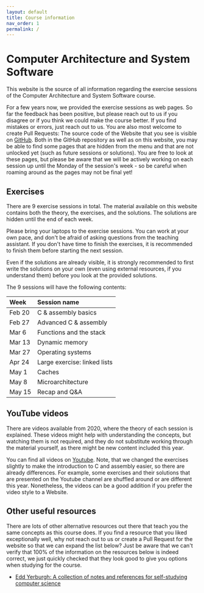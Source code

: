 ```yaml
---
layout: default
title: Course information
nav_order: 1
permalink: /
---
```


# Computer Architecture and System Software

This website is the source of all information regarding the exercise sessions of the
Computer Architecture and System Software course.

For a few years now, we provided the exercise sessions as web pages. So far the feedback has been positive, but please reach out to us if you disagree or if you think we could make the course better. If you find mistakes or errors, just reach out to us. You are also most welcome to create Pull Requests: The source code of the Website that you see is visible on [GitHub](https://github.com/cass-kul/cass-kul.github.io). Both in the GitHub repository as well as on this website, you may be able to find some pages that are hidden from the menu and that are not unlocked yet (such as future sessions or solutions). You are free to look at these pages, but please be aware that we will be actively working on each session up until the Monday of the session's week - so be careful when roaming around as the pages may not be final yet!

## Exercises

There are 9 exercise sessions in total. The material available on this website contains
both the theory, the exercises, and the solutions. The solutions are hidden until the end
of each week.

Please bring your laptops to the exercise sessions. You can work at your own pace, and don't
be afraid of asking questions from the teaching assistant. If you don't have time to finish
the exercises, it is recommended to finish them before starting the next session.

Even if the solutions are already visible, it is strongly recommended to first write the
solutions on your own (even using external resources, if you understand them) before you
look at the provided solutions.

The 9 sessions will have the following contents:

| Week   | Session name |
| :----- | :----------- |
| Feb 20 | C & assembly basics |
| Feb 27 | Advanced C & assembly |
| Mar 6  | Functions and the stack |
| Mar 13 | Dynamic memory |
| Mar 27 | Operating systems |
| Apr 24 | Large exercise: linked lists |
| May 1  | Caches |
| May 8  | Microarchitecture |
| May 15 | Recap and Q&A |

## YouTube videos

There are videos available from 2020, where the theory of each session is explained.
These videos might help with understanding the concepts, but watching them is not required,
and they do not substitute working through the material yourself, as there might be new
content included this year.

You can find all videos on [Youtube](https://www.youtube.com/playlist?list=PLMXWnt556xY4Sexd5FMBc-ZF7pFb2SLnU). Note, that we changed the exercises slightly to make the introduction to C and assembly easier, so there are already differences. For example, some exercises and their solutions that are presented on the Youtube channel are shuffled around or are different this year. Nonetheless, the videos can be a good addition if you prefer the video style to a Website.

## Other useful resources

There are lots of other alternative resources out there that teach you the same concepts as this course does. If you find a resource that you liked exceptionally well, why not reach out to us or create a Pull Request for the website so that we can expand the list below? Just be aware that we can't verify that 100% of the information on the resources below is indeed correct, we just quickly checked that they look good to give you options when studying for the course.

- [Edd Yerburgh: A collection of notes and references for self-studying computer science](https://notes.eddyerburgh.me/computer-architecture)
